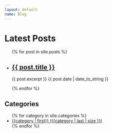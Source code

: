 ```yaml
---
layout: default
name: Blog
---
```


<h1>Latest Posts</h1>

<ul>
  {% for post in site.posts %}
    <li>
      <!-- <h2><a href="https://ivanhanigan.github.io/Ivan-Hanigan-CV{{ post.url }}">{{  post.title }}</a></h2> -->
      <h2><a href="{{ post.url }}">{{  post.title }}</a></h2>
      {{ post.excerpt }}
      {{ post.date | date_to_string }}
<P></P>
    </li>
  {% endfor %}
  

</ul>

<h2 class="widget-title">Categories</h2>
<ul>
{% for category in site.categories %}
<li><a href="{{category | first}}">{{category | first}} ({{category | last | size }})</a></li>
{% endfor %}
</ul>
